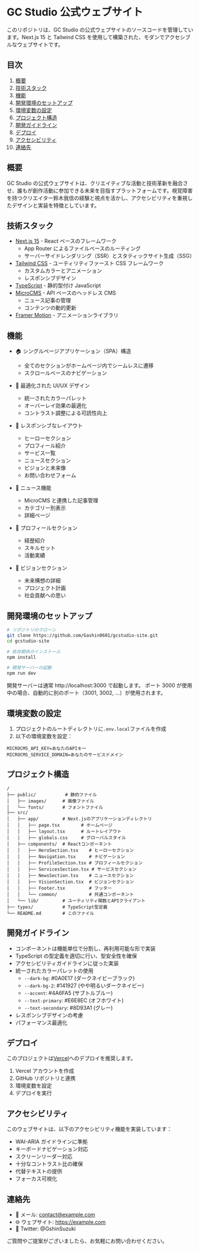 # GC Studio 公式ウェブサイト

このリポジトリは、GC Studio の公式ウェブサイトのソースコードを管理しています。Next.js 15 と Tailwind CSS を使用して構築された、モダンでアクセシブルなウェブサイトです。

## 目次

1. [概要](#概要)
2. [技術スタック](#技術スタック)
3. [機能](#機能)
4. [開発環境のセットアップ](#開発環境のセットアップ)
5. [環境変数の設定](#環境変数の設定)
6. [プロジェクト構造](#プロジェクト構造)
7. [開発ガイドライン](#開発ガイドライン)
8. [デプロイ](#デプロイ)
9. [アクセシビリティ](#アクセシビリティ)
10. [連絡先](#連絡先)

## 概要

GC Studio の公式ウェブサイトは、クリエイティブな活動と技術革新を融合させ、誰もが創作活動に参加できる未来を目指すプラットフォームです。視覚障害を持つクリエイター鈴木我信の経験と視点を活かし、アクセシビリティを重視したデザインと実装を特徴としています。

## 技術スタック

- [Next.js 15](https://nextjs.org/) - React ベースのフレームワーク
  - App Router によるファイルベースのルーティング
  - サーバーサイドレンダリング（SSR）とスタティックサイト生成（SSG）
- [Tailwind CSS](https://tailwindcss.com/) - ユーティリティファースト CSS フレームワーク
  - カスタムカラーとアニメーション
  - レスポンシブデザイン
- [TypeScript](https://www.typescriptlang.org/) - 静的型付け JavaScript
- [MicroCMS](https://microcms.io/) - API ベースのヘッドレス CMS
  - ニュース記事の管理
  - コンテンツの動的更新
- [Framer Motion](https://www.framer.com/motion/) - アニメーションライブラリ

## 機能

- 🏠 シングルページアプリケーション（SPA）構造

  - 全てのセクションがホームページ内でシームレスに遷移
  - スクロールベースのナビゲーション

- 🎨 最適化された UI/UX デザイン

  - 統一されたカラーパレット
  - オーバーレイ効果の最適化
  - コントラスト調整による可読性向上

- 📱 レスポンシブなレイアウト

  - ヒーローセクション
  - プロフィール紹介
  - サービス一覧
  - ニュースセクション
  - ビジョンと未来像
  - お問い合わせフォーム

- 📰 ニュース機能

  - MicroCMS と連携した記事管理
  - カテゴリー別表示
  - 詳細ページ

- 👤 プロフィールセクション

  - 経歴紹介
  - スキルセット
  - 活動実績

- 🎯 ビジョンセクション
  - 未来構想の詳細
  - プロジェクト計画
  - 社会貢献への思い

## 開発環境のセットアップ

```bash
# リポジトリのクローン
git clone https://github.com/Gashin0601/gcstudio-site.git
cd gcstudio-site

# 依存関係のインストール
npm install

# 開発サーバーの起動
npm run dev
```

開発サーバーは通常 http://localhost:3000 で起動します。
ポート 3000 が使用中の場合、自動的に別のポート（3001, 3002, ...）が使用されます。

## 環境変数の設定

1. プロジェクトのルートディレクトリに`.env.local`ファイルを作成
2. 以下の環境変数を設定：

```
MICROCMS_API_KEY=あなたのAPIキー
MICROCMS_SERVICE_DOMAIN=あなたのサービスドメイン
```

## プロジェクト構造

```
/
├── public/           # 静的ファイル
│   ├── images/      # 画像ファイル
│   └── fonts/       # フォントファイル
├── src/
│   ├── app/         # Next.jsのアプリケーションディレクトリ
│   │   ├── page.tsx        # ホームページ
│   │   ├── layout.tsx      # ルートレイアウト
│   │   ├── globals.css     # グローバルスタイル
│   ├── components/  # Reactコンポーネント
│   │   ├── HeroSection.tsx    # ヒーローセクション
│   │   ├── Navigation.tsx     # ナビゲーション
│   │   ├── ProfileSection.tsx # プロフィールセクション
│   │   ├── ServicesSection.tsx # サービスセクション
│   │   ├── NewsSection.tsx    # ニュースセクション
│   │   ├── VisionSection.tsx  # ビジョンセクション
│   │   ├── Footer.tsx         # フッター
│   │   └── common/            # 共通コンポーネント
│   └── lib/         # ユーティリティ関数とAPIクライアント
├── types/           # TypeScript型定義
└── README.md        # このファイル
```

## 開発ガイドライン

- コンポーネントは機能単位で分割し、再利用可能な形で実装
- TypeScript の型定義を適切に行い、型安全性を確保
- アクセシビリティガイドラインに従った実装
- 統一されたカラーパレットの使用
  - `--dark-bg`: #0A0E17 (ダークネイビーブラック)
  - `--dark-bg-2`: #141927 (やや明るいダークネイビー)
  - `--accent`: #4A6FA5 (サブトルブルー)
  - `--text-primary`: #E6E8EC (オフホワイト)
  - `--text-secondary`: #8D93A1 (グレー)
- レスポンシブデザインの考慮
- パフォーマンス最適化

## デプロイ

このプロジェクトは[Vercel](https://vercel.com)へのデプロイを推奨します。

1. Vercel アカウントを作成
2. GitHub リポジトリと連携
3. 環境変数を設定
4. デプロイを実行

## アクセシビリティ

このウェブサイトは、以下のアクセシビリティ機能を実装しています：

- WAI-ARIA ガイドラインに準拠
- キーボードナビゲーション対応
- スクリーンリーダー対応
- 十分なコントラスト比の確保
- 代替テキストの提供
- フォーカス可視化

## 連絡先

- 📧 メール: contact@example.com
- 🌐 ウェブサイト: https://example.com
- 📱 Twitter: @GshinSuzuki

ご質問やご提案がございましたら、お気軽にお問い合わせください。

